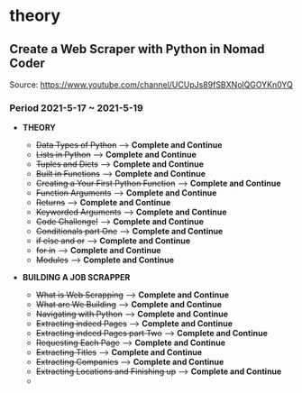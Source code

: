 # theory
## Create a Web Scraper with Python in Nomad Coder
Source: https://www.youtube.com/channel/UCUpJs89fSBXNolQGOYKn0YQ


### Period 2021-5-17 ~ 2021-5-19
+ __THEORY__
    - ~~Data Types of Python~~ --> __Complete and Continue__
    - ~~Lists in Python~~ --> __Complete and Continue__
    - ~~Tuples and Dicts~~ --> __Complete and Continue__
    - ~~Built in Functions~~ --> __Complete and Continue__
    - ~~Creating a Your First Python Function~~ --> __Complete and Continue__
    - ~~Function Arguments~~ --> __Complete and Continue__
    - ~~Returns~~ --> __Complete and Continue__
    - ~~Keyworded Arguments~~ --> __Complete and Continue__
    - ~~Code Challenge!~~ --> __Complete and Continue__
    - ~~Conditionals part One~~ --> __Complete and Continue__
    - ~~if else and or~~ --> __Complete and Continue__
    - ~~for in~~ --> __Complete and Continue__
    - ~~Modules~~ --> __Complete and Continue__

+ __BUILDING A JOB SCRAPPER__
    - ~~What is Web Scrapping~~ --> __Complete and Continue__
    - ~~What are We Building~~ --> __Complete and Continue__
    - ~~Navigating with Python~~ --> __Complete and Continue__
    - ~~Extracting indeed Pages~~ --> __Complete and Continue__
    - ~~Extracting indeed Pages part Two~~ --> __Complete and Continue__
    - ~~Requesting Each Page~~  --> __Complete and Continue__
    - ~~Extracting Titles~~ --> __Complete and Continue__
    - ~~Extracting Companies~~ --> __Complete and Continue__
    - ~~Extracting Locations and Finishing up~~ --> __Complete and Continue__
    - 